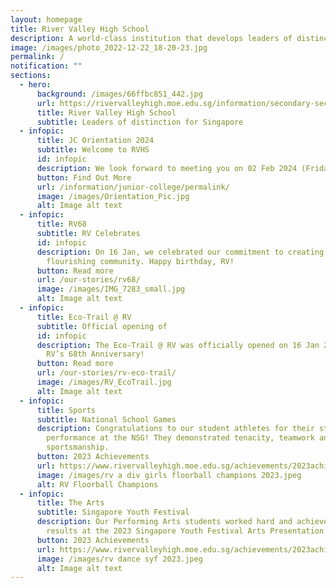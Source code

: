 ```yaml
---
layout: homepage
title: River Valley High School
description: A world-class institution that develops leaders of distinction for Singapore
image: /images/photo_2022-12-22_18-20-23.jpg
permalink: /
notification: ""
sections:
  - hero:
      background: /images/66ffbc851_442.jpg
      url: https://rivervalleyhigh.moe.edu.sg/information/secondary-section/sec1postingexercise-2024intake/information/junior-college/openhouse2024/
      title: River Valley High School
      subtitle: Leaders of distinction for Singapore
  - infopic:
      title: JC Orientation 2024
      subtitle: Welcome to RVHS
      id: infopic
      description: We look forward to meeting you on 02 Feb 2024 (Friday) at 7.45am.
      button: Find Out More
      url: /information/junior-college/permalink/
      image: /images/Orientation_Pic.jpg
      alt: Image alt text
  - infopic:
      title: RV68
      subtitle: RV Celebrates
      id: infopic
      description: On 16 Jan, we celebrated our commitment to creating a nurturing and
        flourishing community. Happy birthday, RV!
      button: Read more
      url: /our-stories/rv68/
      image: /images/IMG_7283_small.jpg
      alt: Image alt text
  - infopic:
      title: Eco-Trail @ RV
      subtitle: Official opening of
      id: infopic
      description: The Eco-Trail @ RV was officially opened on 16 Jan 2024 during our
        RV’s 68th Anniversary!
      button: Read more
      url: /our-stories/rv-eco-trail/
      image: /images/RV_EcoTrail.jpg
      alt: Image alt text
  - infopic:
      title: Sports
      subtitle: National School Games
      description: Congratulations to our student athletes for their stellar
        performance at the NSG! They demonstrated tenacity, teamwork and great
        sportsmanship.
      button: 2023 Achievements
      url: https://www.rivervalleyhigh.moe.edu.sg/achievements/2023achievements/
      image: /images/rv a div girls floorball champions 2023.jpeg
      alt: RV Floorball Champions
  - infopic:
      title: The Arts
      subtitle: Singapore Youth Festival
      description: Our Performing Arts students worked hard and achieved commendable
        results at the 2023 Singapore Youth Festival Arts Presentation!
      button: 2023 Achievements
      url: https://www.rivervalleyhigh.moe.edu.sg/achievements/2023achievements/
      image: /images/rv dance syf 2023.jpeg
      alt: Image alt text
---
```

